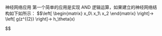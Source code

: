 神经网络应用
第一个简单的应用是实现 AND 逻辑运算，如果建立的神经网络结构如下如所示：
$$\left[
\begin{matrix}
x_0\\
x_1\\
x_2
\end{matrix}
\right]→
\left[
g(z^{(2)}
\right]→
h_\theta(x)


$$